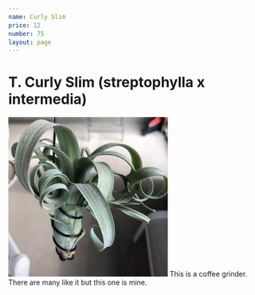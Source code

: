 ```yaml
---
name: Curly Slim
price: 12
number: 75
layout: page
---
```

# T. Curly Slim (streptophylla x intermedia)

!["T. curly slim"](/t/IMG_6297.jpeg "Curly Slim")
This is a coffee grinder. There are many like it but this one is mine.
